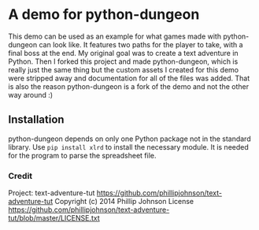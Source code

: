 # A demo for python-dungeon
This demo can be used as an example for what games made with python-dungeon can look like. It features two paths for the player to take, with a final boss at the end. My original goal was to create a text adventure in Python. Then I forked this project and made python-dungeon, which is really just the same thing but the custom assets I created for this demo were stripped away and documentation for all of the files was added. That is also the reason python-dungeon is a fork of the demo and not the other way around :) 
## Installation
python-dungeon depends on only one Python package not in the standard library. Use `pip install xlrd` to install the necessary module. It is needed for the program to parse the spreadsheet file.

### Credit
Project: text-adventure-tut https://github.com/phillipjohnson/text-adventure-tut
Copyright (c) 2014 Phillip Johnson
License https://github.com/phillipjohnson/text-adventure-tut/blob/master/LICENSE.txt
